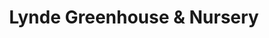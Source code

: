 ---
title: "Lynde Greenhouse & Nursery"
url: /maple-grove/lynde-greenhouse-und-nursery/
shop: Garten-Center
---